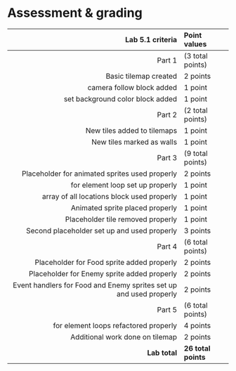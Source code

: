 # Assessment & grading

Lab 5.1 criteria|Point values
-:|:-
Part 1|(3 total points)
Basic tilemap created|2 points
camera follow block added|1 point
set background color block added|1 point
Part 2|(2 total points)
New tiles added to tilemaps|1 point
New tiles marked as walls|1 point
Part 3|(9 total points)
Placeholder for animated sprites used properly|2 points
for element loop set up properly|1 point
array of all locations block used properly|1 point
Animated sprite placed properly|1 point
Placeholder tile removed properly|1 point
Second placeholder set up and used properly|3 points
Part 4|(6 total points)
Placeholder for Food sprite added properly|2 points
Placeholder for Enemy sprite added properly|2 points
Event handlers for Food and Enemy sprites set up and used properly|2 points
Part 5|(6 total points)
for element loops refactored properly|4 points
Additional work done on tilemap|2 points
**Lab total**|**26 total points**
